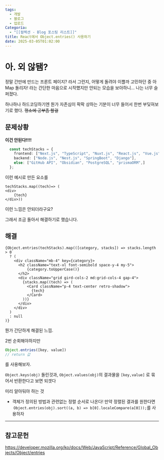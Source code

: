 ```yaml
---
tags:
  - 개발
  - 블로그
  - 업로드
Categoría:
  - "[[컬렉션 - Blog 포스팅 리스트]]"
title: React에서 Object.entries() 사용하기
date: 2025-03-05T01:02:00
---
```


# 아. 외 않됌? 

정말 간만에 만드는 프론트 페이지? 라서 그런지, 어떻게 돌려야 이쁠까 고민하던 중 아 Map 돌리자! 라는 간단한 마음으로 시작헀지만 안되는 모습을 보아하니... 나는 너무 슬퍼졌다.

하나하나 하드코딩하기엔 뭔가 자존심이 팍팍 상하는 기분이 너무 들어서 한번 부딪혀보기로 했다. ~~평소에 공부좀 할걸~~

## 문제상황 

**이건 안된다!!!!**

```ts
  const techStacks = {
    frontend: ["Next.js", "TypeScript", "Nuxt.js", "React.js", "Vue.js"],
    backend: ["Node.js", "Nest.js", "SpringBoot", "Django"],
    else: ["GitHub API", "Obsidian", "PostgreSQL", "prismaORM",]
  };
```
이런 예시로 만든 요소를 

```tsx
techStacks.map((tech)=> (
<div>
	{tech}
</div>))
```

이런 느낌은 안되더라구요?

그래서 조금 돌아서 해결하기로 했습니다. 

## 해결
```tsx
{Object.entries(techStacks).map(([category, stacks]) => stacks.length > 0
  ? (
	<div className="mb-4" key={category}>
	  <h2 className="text-xl font-semibold space-y-4 my-5">
		  {category.toUpperCase()}
	  </h2>
	  <div className="grid gird-cols-2 md:grid-cols-4 gap-4">
		{stacks.map((tech) => (
		  <Card className="p-4 text-center retro-shadow">
			{tech}
		  </Card>
		))}
	  </div>
	</div>
  )
  : null
)}
```

뭔가 간단하게 해결된 느낌.

2번 순회해야하지만

```ts
Object.entries([key, value]) 
// return 값

```

를 사용해보자.

`Object.keys(obj)` 돌린것과, `Object.values(obj)`의 결과물을 `[key,value]` 로 묶어서 반환한다고 보면 되겟다


미리 알아둬야 하는 것

- 객체가 정의된 방법과 관련없는 정렬 순서로 나온다! 만약 정렬된 결과를 원한다면   
    `Object.entries(obj).sort((a, b) => b[0].localeCompare(a[0]));`를 사용하자   

<hr>

## 참고문헌

https://developer.mozilla.org/ko/docs/Web/JavaScript/Reference/Global_Objects/Object/entries